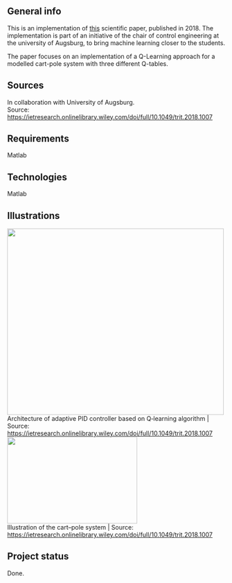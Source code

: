 ## General info
This is an implementation of [this](https://ietresearch.onlinelibrary.wiley.com/doi/full/10.1049/trit.2018.1007) scientific paper, published in 2018. The implementation is part of an initiative of the chair of control engineering at the university of Augsburg, to bring machine learning closer to the students. <p>

The paper focuses on an implementation of a Q-Learning approach for a modelled cart-pole system with three different Q-tables.

## Sources
In collaboration with University of Augsburg. <br>
Source: https://ietresearch.onlinelibrary.wiley.com/doi/full/10.1049/trit.2018.1007

## Requirements
Matlab

## Technologies
Matlab

## Illustrations
<img src="https://user-images.githubusercontent.com/78420756/109525520-e1bd1f00-7ab1-11eb-91ad-6b3088ab0d82.PNG" width="500" height="430"> <br>
Architecture of adaptive PID controller based on Q‐learning algorithm | Source: https://ietresearch.onlinelibrary.wiley.com/doi/full/10.1049/trit.2018.1007
<img src="https://user-images.githubusercontent.com/78420756/109525042-6b202180-7ab1-11eb-9b4a-4233748a8806.PNG" width="300" height="200"> <br>
Illustration of the cart–pole system | Source: https://ietresearch.onlinelibrary.wiley.com/doi/full/10.1049/trit.2018.1007


## Project status
Done.
